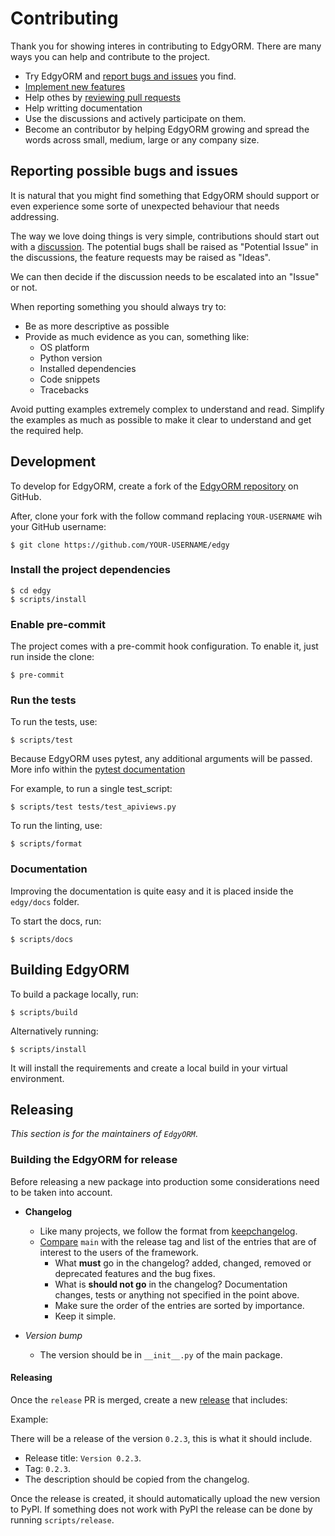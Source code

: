 # Contributing

Thank you for showing interes in contributing to EdgyORM. There are many ways you can help and contribute to the
project.

* Try EdgyORM and [report bugs and issues](https://github.com/tarsil/edgy/issues/new) you find.
* [Implement new features](https://github.com/tarsil/edgy/issues?q=is%3Aissue+is%3Aopen+label%3A%22good+first+issue%22)
* Help othes by [reviewing pull requests](https://github.com/tarsil/edgy/pulls)
* Help writting documentation
* Use the discussions and actively participate on them.
* Become an contributor by helping EdgyORM growing and spread the words across small, medium, large or any company
size.

## Reporting possible bugs and issues

It is natural that you might find something that EdgyORM should support or even experience some sorte of unexpected
behaviour that needs addressing.

The way we love doing things is very simple, contributions should start out with a
[discussion](https://github.com/tarsil/edgy/discussions). The potential bugs shall be raised as "Potential Issue"
in the discussions, the feature requests may be raised as "Ideas".

We can then decide if the discussion needs to be escalated into an "Issue" or not.

When reporting something you should always try to:

* Be as more descriptive as possible
* Provide as much evidence as you can, something like:
    * OS platform
    * Python version
    * Installed dependencies
    * Code snippets
    * Tracebacks

Avoid putting examples extremely complex to understand and read. Simplify the examples as much as possible to make
it clear to understand and get the required help.

## Development

To develop for EdgyORM, create a fork of the [EdgyORM repository](https://github.com/tarsil/edgy) on GitHub.

After, clone your fork with the follow command replacing `YOUR-USERNAME` wih your GitHub username:

```shell
$ git clone https://github.com/YOUR-USERNAME/edgy
```

### Install the project dependencies

```shell
$ cd edgy
$ scripts/install
```

### Enable pre-commit

The project comes with a pre-commit hook configuration. To enable it, just run inside the clone:

```shell
$ pre-commit
```

### Run the tests

To run the tests, use:

```shell
$ scripts/test
```

Because EdgyORM uses pytest, any additional arguments will be passed. More info within the
[pytest documentation](https://docs.pytest.org/en/latest/how-to/usage.html)

For example, to run a single test_script:

```shell
$ scripts/test tests/test_apiviews.py
```

To run the linting, use:

```shell
$ scripts/format
```

### Documentation

Improving the documentation is quite easy and it is placed inside the `edgy/docs` folder.

To start the docs, run:

```shell
$ scripts/docs
```

## Building EdgyORM

To build a package locally, run:

```shell
$ scripts/build
```

Alternatively running:

```
$ scripts/install
```

It will install the requirements and create a local build in your virtual environment.

## Releasing

*This section is for the maintainers of `EdgyORM`*.

### Building the EdgyORM for release

Before releasing a new package into production some considerations need to be taken into account.

* **Changelog**
    * Like many projects, we follow the format from [keepchangelog](https://keepachangelog.com/en/1.0.0/).
    * [Compare](https://github.com/tarsil/edgy/compare/) `main` with the release tag and list of the entries
that are of interest to the users of the framework.
        * What **must** go in the changelog? added, changed, removed or deprecated features and the bug fixes.
        * What is **should not go** in the changelog? Documentation changes, tests or anything not specified in the
point above.
        * Make sure the order of the entries are sorted by importance.
        * Keep it simple.

* *Version bump*
    * The version should be in `__init__.py` of the main package.

#### Releasing

Once the `release` PR is merged, create a new [release](https://github.com/tarsil/edgy/releases/new)
that includes:

Example:

There will be a release of the version `0.2.3`, this is what it should include.

* Release title: `Version 0.2.3`.
* Tag: `0.2.3`.
* The description should be copied from the changelog.

Once the release is created, it should automatically upload the new version to PyPI. If something
does not work with PyPI the release can be done by running `scripts/release`.
